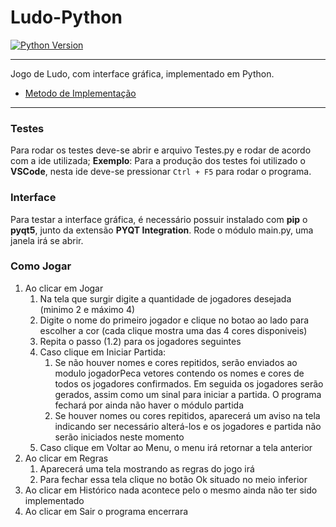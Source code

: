 # Ludo-Python

[![Python Version](https://img.shields.io/badge/python-3.8-blue?logo=python)](https://www.python.org/downloads/)

---

Jogo de Ludo, com interface gráfica, implementado em Python.

* [Metodo de Implementação](ludo_regras.pdf)

---

### Testes

Para rodar os testes deve-se abrir e arquivo Testes.py e rodar de acordo com a ide utilizada;
**Exemplo**: Para a produção dos testes foi utilizado o **VSCode**, nesta ide deve-se pressionar ```Ctrl + F5``` para rodar o programa.

### Interface

Para testar a interface gráfica, é necessário possuir instalado com **pip** o **pyqt5**, junto da extensão **PYQT Integration**.
Rode o módulo main.py, uma janela irá se abrir.

### Como Jogar

1. Ao clicar em Jogar
	1. Na tela que surgir digite a quantidade de jogadores desejada (minimo 2 e máximo 4)
	2. Digite o nome do primeiro jogador e clique no botao ao lado para escolher a cor (cada clique mostra uma das 4 cores disponiveis)
	3. Repita o passo (1.2) para os jogadores seguintes
	4. Caso clique em Iniciar Partida:
		1. Se não houver nomes e cores repitidos, serão enviados ao modulo jogadorPeca vetores contendo os nomes e cores de todos os jogadores confirmados. Em seguida os jogadores serão gerados, assim como um sinal para iniciar a partida. O programa fechará por ainda não haver o módulo partida
		2. Se houver nomes ou cores repitidos, aparecerá um aviso na tela indicando ser necessário alterá-los e os jogadores e partida não serão iniciados neste momento
	5. Caso clique em Voltar ao Menu, o menu irá retornar a tela anterior
2. Ao clicar em Regras
	1. Aparecerá uma tela mostrando as regras do jogo irá
	2. Para fechar essa tela clique no botão Ok situado no meio inferior
3. Ao clicar em Histórico nada acontece pelo o mesmo ainda não ter sido implementado
4. Ao clicar em Sair o programa encerrara



